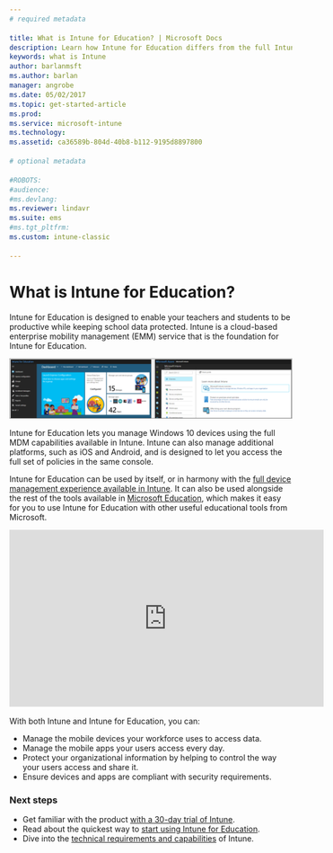 ```yaml
---
# required metadata

title: What is Intune for Education? | Microsoft Docs
description: Learn how Intune for Education differs from the full Intune management experience.
keywords: what is Intune
author: barlanmsft
ms.author: barlan
manager: angrobe
ms.date: 05/02/2017
ms.topic: get-started-article
ms.prod:
ms.service: microsoft-intune
ms.technology:
ms.assetid: ca36589b-804d-40b8-b112-9195d8897800

# optional metadata

#ROBOTS:
#audience:
#ms.devlang:
ms.reviewer: lindavr
ms.suite: ems
#ms.tgt_pltfrm:
ms.custom: intune-classic

---
```


# What is Intune for Education?

Intune for Education is designed to enable your teachers and students to be productive while keeping school data protected. Intune is a cloud-based enterprise mobility management (EMM) service that is the foundation for Intune for Education.

![Intune for Education console compared against Intune console.](../media/intune-azure-vs-intuneEDU.png)

Intune for Education lets you manage Windows 10 devices using the full MDM capabilities available in Intune. Intune can also manage additional platforms, such as iOS and Android, and is designed to let you access the full set of policies in the same console.

Intune for Education can be used by itself, or in harmony with the [full device management experience available in Intune](/understand-explore/introduction-to-microsoft-intune). It can also be used alongside the rest of the tools available in [Microsoft Education](https://microsoft.com/education), which makes it easy for you to use Intune for Education with other useful educational tools from Microsoft.

<iframe width="560" height="315" src="https://www.youtube.com/embed/ukrnCwcLvV8" frameborder="0" allowfullscreen></iframe>

With both Intune and Intune for Education, you can:
* Manage the mobile devices your workforce uses to access data.
* Manage the mobile apps your users access every day.
* Protect your organizational information by helping to control the way your users access and share it.
* Ensure devices and apps are compliant with security requirements.

### Next steps
* Get familiar with the product [with a 30-day trial of Intune](get-started-with-a-30-day-trial-of-microsoft-intune.md).
* Read about the quickest way to [start using Intune for Education](https://docs.microsoft.com/intune-education/what-is-express-configuration).
* Dive into the [technical requirements and capabilities](/intune/get-started/what-to-know-before-you-start-microsoft-intune) of Intune.
